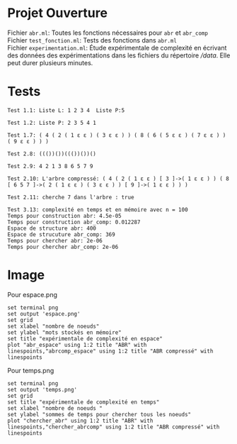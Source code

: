 # Projet Ouverture

Fichier `abr.ml`: Toutes les fonctions nécessaires pour `abr` et `abr_comp`  
Fichier `test_fonction.ml`: Tests des fonctions dans `abr.ml`  
Fichier `experimentation.ml`: Étude expérimentale de complexité en écrivant des données des expérimentations dans les fichiers du répertoire */data*. Elle peut durer plusieurs minutes.

# Tests

```
Test 1.1: Liste L: 1 2 3 4  Liste P:5 

Test 1.2: Liste P: 2 3 5 4 1 

Test 1.7: ( 4 ( 2 ( 1 ε ε ) ( 3 ε ε ) ) ( 8 ( 6 ( 5 ε ε ) ( 7 ε ε ) ) ( 9 ε ε ) ) ) 

Test 2.8: ((())())((())())()

Test 2.9: 4 2 1 3 8 6 5 7 9 

Test 2.10: L'arbre compressé: ( 4 ( 2 ( 1 ε ε ) [ 3 ]->( 1 ε ε ) ) ( 8 [ 6 5 7 ]->( 2 ( 1 ε ε ) ( 3 ε ε ) ) [ 9 ]->( 1 ε ε ) ) ) 

Test 2.11: cherche 7 dans l'arbre : true

Test 3.13: complexité en temps et en mémoire avec n = 100
Temps pour construction abr: 4.5e-05
Temps pour construction abr_comp: 0.012287
Espace de structure abr: 400
Espace de strucuture abr_comp: 369
Temps pour chercher abr: 2e-06
Temps pour chercher abr_comp: 2e-06

```
# Image

Pour espace.png
```
set terminal png
set output 'espace.png'
set grid
set xlabel "nombre de noeuds"
set ylabel "mots stockés en mémoire"
set title "expérimentale de complexité en espace"
plot "abr_espace" using 1:2 title "ABR" with linespoints,"abrcomp_espace" using 1:2 title "ABR compressé" with linespoints

```
Pour temps.png
```
set terminal png
set output 'temps.png'
set grid
set title "expérimentale de complexité en temps"
set xlabel "nombre de noeuds "
set ylabel "sommes de temps pour chercher tous les noeuds"
plot "chercher_abr" using 1:2 title "ABR" with linespoints,"chercher_abrcomp" using 1:2 title "ABR compressé" with linespoints

```
